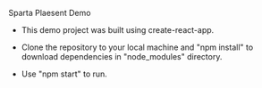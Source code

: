 Sparta Plaesent Demo

- This demo project was built using create-react-app.

- Clone the repository to your local machine and "npm install" to download dependencies in "node_modules" directory.

- Use "npm start" to run.
